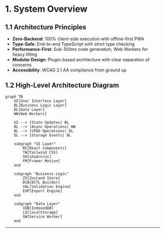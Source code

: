 # 1. System Overview

## 1.1 Architecture Principles
- **Zero-Backend**: 100% client-side execution with offline-first PWA
- **Type-Safe**: End-to-end TypeScript with strict type checking
- **Performance-First**: Sub-100ms code generation, Web Workers for heavy lifting
- **Modular Design**: Plugin-based architecture with clear separation of concerns
- **Accessibility**: WCAG 2.1 AA compliance from ground up

## 1.2 High-Level Architecture Diagram

```mermaid
graph TB
    UI[User Interface Layer]
    BL[Business Logic Layer]
    DL[Data Layer]
    WW[Web Workers]
    
    UI --> |State Updates| BL
    BL --> |Async Operations| WW
    BL --> |CRUD Operations| DL
    DL --> |Storage Events| BL
    
    subgraph "UI Layer"
        RC[React Components]
        TW[Tailwind CSS]
        SH[shadcn/ui]
        FM[Framer Motion]
    end
    
    subgraph "Business Logic"
        ZS[Zustand Store]
        DCB[DCTL Builder]
        VAL[Validation Engine]
        EXP[Export Engine]
    end
    
    subgraph "Data Layer"
        IDB[IndexedDB]
        LS[localStorage]
        SW[Service Worker]
    end
```

---
